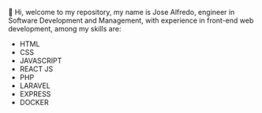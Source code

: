 👋 Hi, welcome to my repository, my name is Jose Alfredo, engineer in Software Development and Management, with experience in front-end web development, among my skills are: 

- HTML
- CSS
- JAVASCRIPT
- REACT JS
- PHP
- LARAVEL
- EXPRESS
- DOCKER

<!---
CHPgmz/CHPgmz is a ✨ special ✨ repository because its `README.md` (this file) appears on your GitHub profile.
You can click the Preview link to take a look at your changes.
--->
